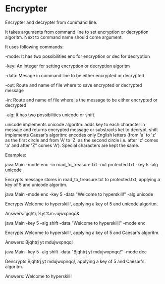 # Encrypter
Encrypter and decrypter from command line.

It takes arguments from command line to set encryption or decryption algoritm. Next to command name should come argument.

It uses following commands:

-mode: It has two possibilities enc for encryption or dec for decryption

-key: An integer for setting encryption or decryption algoritm

-data: Mesage in command line to be either encrypted or decrypted

-out: Route and name of file where to save encrypted or decrypted message

-in: Route and name of file where is the message to be either encrypted or decrypted

-alg: It has two possibilities unicode or shift.

unicode implements unicode algoritm: adds key to each character in messaje and returns encrypted message or substracts ket to decrypt.
shift implements  Caesar's algoritm:  encodes only English letters (from 'a' to 'z' as the first circle and from 'A' to 'Z' as the second circle i.e. after 'z' comes 'a' and after 'Z" comes 'A').
Special characters are kept the same.

Examples:

java Main -mode enc -in road_to_treasure.txt -out protected.txt -key 5 -alg unicode

Encrypts message stores in road_to_treasure.txt to protected.txt, applying a key of 5 and unicode algoritm.

java Main -mode enc -key 5 -data "Welcome to hyperskill!" -alg unicode

Encrypts Welcome to hyperskill!, applying a key of 5 and unicode algoritm.

Answers: \jqhtrj%yt%m~ujwxpnqq&

java Main -key 5 -alg shift -data "Welcome to hyperskill!" -mode enc

Encrypts Welcome to hyperskill!, applying a key of 5 and Caesar's algoritm.

Answers: Bjqhtrj yt mdujwxpnqq!

java Main -key 5 -alg shift -data "Bjqhtrj yt mdujwxpnqq!" -mode dec

Dencrypts Bjqhtrj yt mdujwxpnqq!, applying a key of 5 and Caesar's algoritm.

Answers: Welcome to hyperskill!

